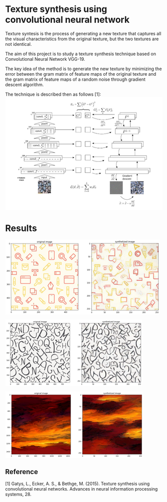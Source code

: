 # Texture synthesis using convolutional neural network
Texture syntesis is the process of generating a new texture that captures all the visual characteristics from the original texture, but the two textures are not identical.


The aim of this project is to study a texture synthesis technique based on Convolutional Neural Network VGG-19.

The key idea of the method is to generate the new texture by minimizing the error between the gram matrix of feature maps of the original texture and the gram matrix of feature maps of a random noise through gradient descent algorithm.

The technique is described then as follows [1]: 
![alt text](https://github.com/LefdRida/texture_synthesis/blob/main/imagetest/Capture.JPG)

# Results 

![alt text](https://github.com/LefdRida/texture_synthesis/blob/main/imagetest/res1.png)


![alt text](https://github.com/LefdRida/texture_synthesis/blob/main/imagetest/res2.png)


![alt text](https://github.com/LefdRida/texture_synthesis/blob/main/imagetest/res3.png)

## Reference
<a id="1">[1]</a> 
Gatys, L., Ecker, A. S., & Bethge, M. (2015). Texture synthesis using convolutional neural networks. Advances in neural information processing systems, 28.
